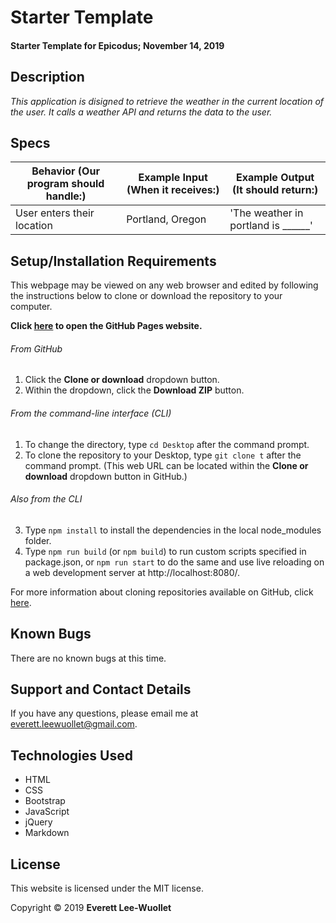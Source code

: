 # Starter Template

#### Starter Template for Epicodus; November 14, 2019

## Description

_This application is disigned to retrieve the weather in the current location of the user. It calls a weather API and returns the data to the user._

## Specs


| Behavior (Our program should handle:) | Example Input (When it receives:) | Example Output (It should return:) |
| ----------- | ----------- | ----------- |
| User enters their location | Portland, Oregon | 'The weather in portland is ______' |

## Setup/Installation Requirements

This webpage may be viewed on any web browser and edited by following the instructions below to clone or download the repository to your computer.

**Click [here](https://github.com/ELee-Wuollet13/Weather-api2/) to open the GitHub Pages website.**

###### From GitHub
1. Click the **Clone or download** dropdown button.
2. Within the dropdown, click the **Download ZIP** button.

###### From the command-line interface (CLI)
1. To change the directory, type `cd Desktop` after the command prompt.
2. To clone the repository to your Desktop, type `git clone t` after the command prompt. (This web URL can be located within the **Clone or download** dropdown button in GitHub.)

###### Also from the CLI
3. Type `npm install` to install the dependencies in the local node_modules folder.
4. Type `npm run build` (or `npm build`) to run custom scripts specified in package.json, or `npm run start` to do the same and use live reloading on a web development server at http://localhost:8080/.

For more information about cloning repositories available on GitHub, click [here](https://github.com/ELee-Wuollet13/Weather-api2/).

## Known Bugs

There are no known bugs at this time.

## Support and Contact Details

If you have any questions, please email me at everett.leewuollet@gmail.com.

## Technologies Used

* HTML
* CSS
* Bootstrap
* JavaScript
* jQuery
* Markdown

## License

This website is licensed under the MIT license.

Copyright &copy; 2019 **Everett Lee-Wuollet**
